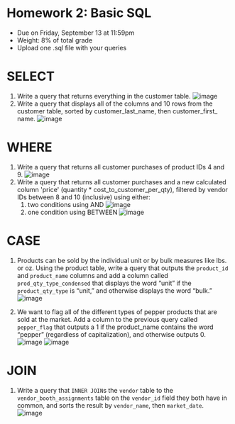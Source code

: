 # Homework 2: Basic SQL 

-  	Due on Friday, September 13 at 11:59pm
-  	Weight: 8% of total grade
-  	Upload one .sql file with your queries

# SELECT
1. Write a query that returns everything in the customer table.
   ![image](https://github.com/user-attachments/assets/96effd49-eb45-445d-aa02-fc7cb5c22249)
2. Write a query that displays all of the columns and 10 rows from the customer table, sorted by customer_last_name, then customer_first_ name.
   ![image](https://github.com/user-attachments/assets/bb79dc1b-f0ab-4f78-ac3d-7d1f1a46de68)


# WHERE
1. Write a query that returns all customer purchases of product IDs 4 and 9.
 ![image](https://github.com/user-attachments/assets/a175c0a3-5e45-48b5-9dd0-a46102310646)
2. Write a query that returns all customer purchases and a new calculated column 'price' (quantity * cost_to_customer_per_qty), filtered by vendor IDs between 8 and 10 (inclusive) using either:
	1.  two conditions using AND
	 ![image](https://github.com/user-attachments/assets/45b2a8b3-d904-4b9b-81c4-672fcb73c1e3)
 	2.  one condition using BETWEEN
         ![image](https://github.com/user-attachments/assets/0bd1aafc-4393-436e-bcce-012f5f0bb975)

# CASE
1. Products can be sold by the individual unit or by bulk measures like lbs. or oz. Using the product table, write a query that outputs the `product_id` and `product_name` columns and add a column called `prod_qty_type_condensed` that displays the word “unit” if the `product_qty_type` is “unit,” and otherwise displays the word “bulk.”
 ![image](https://github.com/user-attachments/assets/8c7bde0d-b970-4650-af85-a67ef902d47c)

2. We want to flag all of the different types of pepper products that are sold at the market. Add a column to the previous query called `pepper_flag` that outputs a 1 if the product_name contains the word “pepper” (regardless of capitalization), and otherwise outputs 0.
 ![image](https://github.com/user-attachments/assets/8731f858-856d-46a6-8288-afa31fe49289)
 ![image](https://github.com/user-attachments/assets/93f69480-c56c-4156-b509-028ba685415d)
# JOIN
1. Write a query that `INNER JOIN`s the `vendor` table to the `vendor_booth_assignments` table on the `vendor_id` field they both have in common, and sorts the result by `vendor_name`, then `market_date`.
 ![image](https://github.com/user-attachments/assets/a918fc52-92de-4cff-885d-4d5a114c109c)
